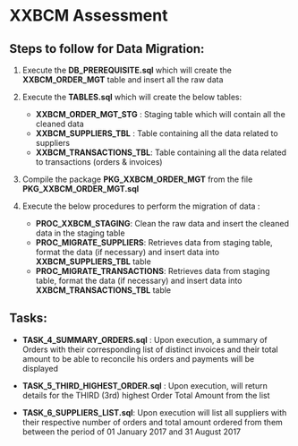 # XXBCM Assessment #

## Steps to follow for Data Migration: ##
1. Execute the **DB_PREREQUISITE.sql** which will create the **XXBCM_ORDER_MGT** table and insert all the raw data

2. Execute the **TABLES.sql** which will create the below tables:
    * **XXBCM_ORDER_MGT_STG** : Staging table which will contain all the cleaned data
    * **XXBCM_SUPPLIERS_TBL** : Table containing all the data related to suppliers
    * **XXBCM_TRANSACTIONS_TBL**: Table containing all the data related to transactions (orders & invoices)

3. Compile the package **PKG_XXBCM_ORDER_MGT** from the file **PKG_XXBCM_ORDER_MGT.sql**

4. Execute the below procedures to perform the migration of data :
    * **PROC_XXBCM_STAGING**: Clean the raw data and insert the cleaned data in the staging table
    * **PROC_MIGRATE_SUPPLIERS**: Retrieves data from staging table, format the data (if necessary) and insert data into **XXBCM_SUPPLIERS_TBL** table
    * **PROC_MIGRATE_TRANSACTIONS**: Retrieves data from staging table, format the data (if necessary) and insert data into **XXBCM_TRANSACTIONS_TBL** table


## Tasks: ##
* **TASK_4_SUMMARY_ORDERS.sql** : Upon execution, a summary of Orders with their corresponding list of distinct invoices and their total amount to be able to reconcile his orders and payments will be displayed

* **TASK_5_THIRD_HIGHEST_ORDER.sql** : Upon execution, will return details for the THIRD (3rd) highest Order Total Amount from the list

* **TASK_6_SUPPLIERS_LIST.sql**: Upon execution will list all suppliers with their respective number of orders and total amount ordered from them between the period of 01 January 2017 and 31 August 2017
